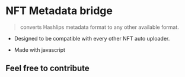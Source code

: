 # NFT Metadata bridge

> converts Hashlips metadata format to any other available format.

- Designed to be compatible with every other NFT auto uploader.

- Made with javascript

## Feel free to contribute